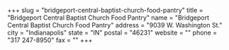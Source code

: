 +++
slug = "bridgeport-central-baptist-church-food-pantry"
title = "Bridgeport Central Baptist Church Food Pantry"
name = "Bridgeport Central Baptist Church Food Pantry"
address = "9039 W. Washington St."
city = "Indianapolis"
state = "IN"
postal = "46231"
website = ""
phone = "317 247-8950"
fax = ""
+++
